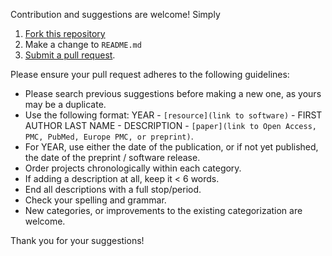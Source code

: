 Contribution and suggestions are welcome! Simply 

1. [Fork this repository](https://help.github.com/articles/fork-a-repo/)
2. Make a change to `README.md`
3. [Submit a pull request](https://help.github.com/articles/creating-a-pull-request/).

Please ensure your pull request adheres to the following guidelines:

- Please search previous suggestions before making a new one, as yours
  may be a duplicate. 
- Use the following format: YEAR - `[resource](link to software)` - FIRST AUTHOR LAST NAME - DESCRIPTION -
  `[paper](link to Open Access, PMC, PubMed, Europe PMC, or preprint)`.
- For YEAR, use either the date of the publication, or if not yet
  published, the date of the preprint / software release.
- Order projects chronologically within each category. 
- If adding a description at all, keep it < 6 words.
- End all descriptions with a full stop/period.
- Check your spelling and grammar.
- New categories, or improvements to the existing categorization are
  welcome. 

Thank you for your suggestions!
